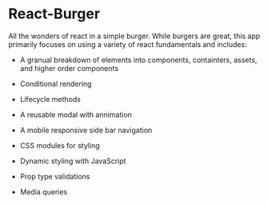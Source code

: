 # React-Burger
All the wonders of react in a simple burger.  While burgers are great, this app primarily focuses on using a variety of react fundamentals and includes:

* A granual breakdown of elements into components, containters, assets, and higher order components

* Conditional rendering

* Lifecycle methods

* A reusable modal with annimation 

* A mobile responsive side bar navigation

* CSS modules for styling

* Dynamic styling with JavaScript

* Prop type validations

* Media queries

